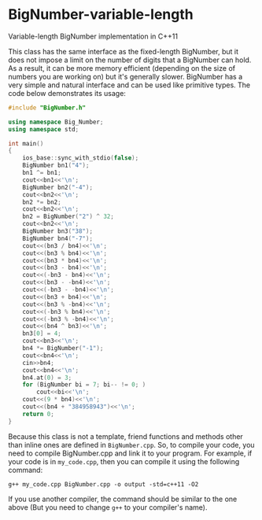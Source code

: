 # BigNumber-variable-length
Variable-length BigNumber implementation in C++11

This class has the same interface as the fixed-length BigNumber, but it does not impose a limit on the number of digits that a BigNumber can hold. As a result, it can be more memory efficient (depending on the size of numbers you are working on) but it's generally slower.
BigNumber has a very simple and natural interface and can be used like primitive types. The code below demonstrates its usage:
```C++
#include "BigNumber.h"

using namespace Big_Number;
using namespace std;

int main()
{
	ios_base::sync_with_stdio(false);
	BigNumber bn1("4");
	bn1 ^= bn1;
	cout<<bn1<<'\n';
	BigNumber bn2("-4");
	cout<<bn2<<'\n';
	bn2 *= bn2;
	cout<<bn2<<'\n';
	bn2 = BigNumber("2") ^ 32;
	cout<<bn2<<'\n';
	BigNumber bn3("38");
	BigNumber bn4("-7");
	cout<<(bn3 / bn4)<<'\n';
	cout<<(bn3 % bn4)<<'\n';
	cout<<(bn3 * bn4)<<'\n';
	cout<<(bn3 - bn4)<<'\n';
	cout<<(-bn3 - bn4)<<'\n';
	cout<<(bn3 - -bn4)<<'\n';
	cout<<(-bn3 - -bn4)<<'\n';
	cout<<(bn3 + bn4)<<'\n';
	cout<<(bn3 % -bn4)<<'\n';
	cout<<(-bn3 % bn4)<<'\n';
	cout<<(-bn3 % -bn4)<<'\n';
	cout<<(bn4 ^ bn3)<<'\n';
	bn3[0] = 4;
	cout<<bn3<<'\n';
	bn4 *= BigNumber("-1");
	cout<<bn4<<'\n';
	cin>>bn4;
	cout<<bn4<<'\n';
	bn4.at(0) = 3;
	for (BigNumber bi = 7; bi-- != 0; )
		cout<<bi<<'\n';
	cout<<(9 * bn4)<<'\n';
	cout<<(bn4 + "384958943")<<'\n';
	return 0;
}
```
Because this class is not a template, friend functions and methods other than inline ones are defined in `BigNumber.cpp`. So, to compile your code, you need to compile BigNumber.cpp and link it to your program. For example, if your code is in `my_code.cpp`, then you can compile it using the following command:
```
g++ my_code.cpp BigNumber.cpp -o output -std=c++11 -O2
```
If you use another compiler, the command should be similar to the one above (But you need to change `g++` to your compiler's name).
